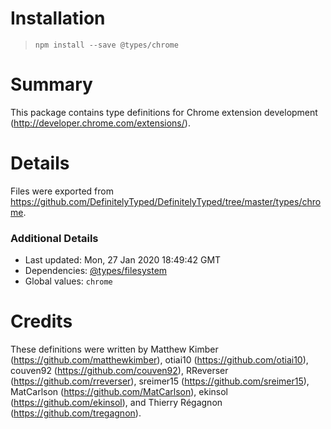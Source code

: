 # Installation
> `npm install --save @types/chrome`

# Summary
This package contains type definitions for Chrome extension development (http://developer.chrome.com/extensions/).

# Details
Files were exported from https://github.com/DefinitelyTyped/DefinitelyTyped/tree/master/types/chrome.

### Additional Details
 * Last updated: Mon, 27 Jan 2020 18:49:42 GMT
 * Dependencies: [@types/filesystem](https://npmjs.com/package/@types/filesystem)
 * Global values: `chrome`

# Credits
These definitions were written by Matthew Kimber (https://github.com/matthewkimber), otiai10 (https://github.com/otiai10), couven92 (https://github.com/couven92), RReverser (https://github.com/rreverser), sreimer15 (https://github.com/sreimer15), MatCarlson (https://github.com/MatCarlson), ekinsol (https://github.com/ekinsol), and Thierry Régagnon (https://github.com/tregagnon).
